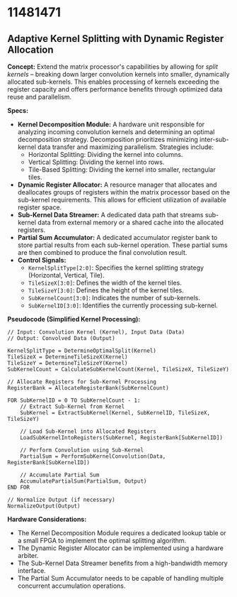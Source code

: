 # 11481471

## Adaptive Kernel Splitting with Dynamic Register Allocation

**Concept:** Extend the matrix processor's capabilities by allowing for *split kernels* – breaking down larger convolution kernels into smaller, dynamically allocated sub-kernels. This enables processing of kernels exceeding the register capacity and offers performance benefits through optimized data reuse and parallelism.

**Specs:**

*   **Kernel Decomposition Module:**  A hardware unit responsible for analyzing incoming convolution kernels and determining an optimal decomposition strategy. Decomposition prioritizes minimizing inter-sub-kernel data transfer and maximizing parallelism. Strategies include:
    *   Horizontal Splitting: Dividing the kernel into columns.
    *   Vertical Splitting: Dividing the kernel into rows.
    *   Tile-Based Splitting: Dividing the kernel into smaller, rectangular tiles.
*   **Dynamic Register Allocator:** A resource manager that allocates and deallocates groups of registers within the matrix processor based on the sub-kernel requirements. This allows for efficient utilization of available register space.
*   **Sub-Kernel Data Streamer:** A dedicated data path that streams sub-kernel data from external memory or a shared cache into the allocated registers. 
*   **Partial Sum Accumulator:** A dedicated accumulator register bank to store partial results from each sub-kernel operation. These partial sums are then combined to produce the final convolution result.
*   **Control Signals:**
    *   `KernelSplitType[2:0]`: Specifies the kernel splitting strategy (Horizontal, Vertical, Tile).
    *   `TileSizeX[3:0]`:  Defines the width of the kernel tiles.
    *   `TileSizeY[3:0]`: Defines the height of the kernel tiles.
    *   `SubKernelCount[3:0]`:  Indicates the number of sub-kernels.
    *   `SubKernelID[3:0]`: Identifies the currently processing sub-kernel.

**Pseudocode (Simplified Kernel Processing):**

```
// Input: Convolution Kernel (Kernel), Input Data (Data)
// Output: Convolved Data (Output)

KernelSplitType = DetermineOptimalSplit(Kernel)
TileSizeX = DetermineTileSizeX(Kernel)
TileSizeY = DetermineTileSizeY(Kernel)
SubKernelCount = CalculateSubKernelCount(Kernel, TileSizeX, TileSizeY)

// Allocate Registers for Sub-Kernel Processing
RegisterBank = AllocateRegisterBank(SubKernelCount)

FOR SubKernelID = 0 TO SubKernelCount - 1:
    // Extract Sub-Kernel from Kernel
    SubKernel = ExtractSubKernel(Kernel, SubKernelID, TileSizeX, TileSizeY)

    // Load Sub-Kernel into Allocated Registers
    LoadSubKernelIntoRegisters(SubKernel, RegisterBank[SubKernelID])

    // Perform Convolution using Sub-Kernel
    PartialSum = PerformSubKernelConvolution(Data, RegisterBank[SubKernelID])

    // Accumulate Partial Sum
    AccumulatePartialSum(PartialSum, Output)
END FOR

// Normalize Output (if necessary)
NormalizeOutput(Output)
```

**Hardware Considerations:**

*   The Kernel Decomposition Module requires a dedicated lookup table or a small FPGA to implement the optimal splitting algorithm.
*   The Dynamic Register Allocator can be implemented using a hardware arbiter.
*   The Sub-Kernel Data Streamer benefits from a high-bandwidth memory interface.
*   The Partial Sum Accumulator needs to be capable of handling multiple concurrent accumulation operations.